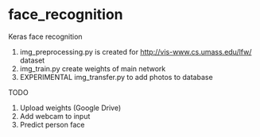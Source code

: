 # face_recognition
Keras face recognition

1. img_preprocessing.py is created for http://vis-www.cs.umass.edu/lfw/ dataset
2. img_train.py create weights of main network
3. EXPERIMENTAL img_transfer.py to add photos to database

TODO

1. Upload weights (Google Drive)
2. Add webcam to input
3. Predict person face

